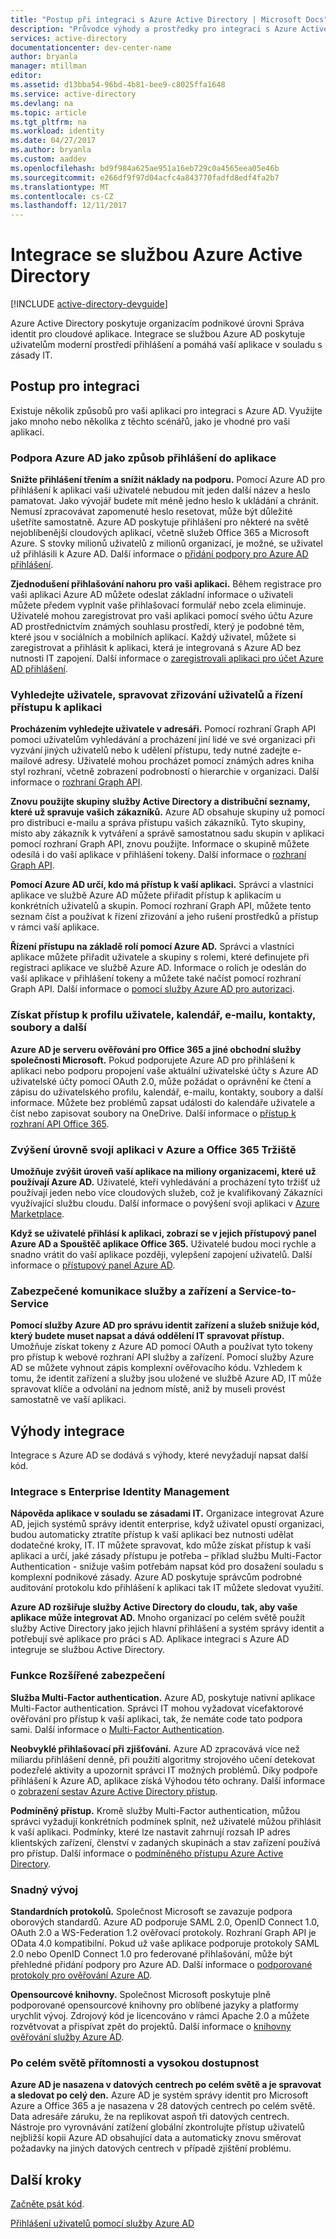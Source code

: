 ```yaml
---
title: "Postup při integraci s Azure Active Directory | Microsoft Docs"
description: "Průvodce výhody a prostředky pro integraci s Azure Active Directory."
services: active-directory
documentationcenter: dev-center-name
author: bryanla
manager: mtillman
editor: 
ms.assetid: d13bba54-96bd-4b81-bee9-c8025ffa1648
ms.service: active-directory
ms.devlang: na
ms.topic: article
ms.tgt_pltfrm: na
ms.workload: identity
ms.date: 04/27/2017
ms.author: bryanla
ms.custom: aaddev
ms.openlocfilehash: bd9f984a625ae951a16eb729c0a4565eea05e46b
ms.sourcegitcommit: e266df9f97d04acfc4a843770fadfd8edf4fa2b7
ms.translationtype: MT
ms.contentlocale: cs-CZ
ms.lasthandoff: 12/11/2017
---
```

# <a name="integrating-with-azure-active-directory"></a>Integrace se službou Azure Active Directory
[!INCLUDE [active-directory-devguide](../../../includes/active-directory-devguide.md)]

Azure Active Directory poskytuje organizacím podnikové úrovni Správa identit pro cloudové aplikace.  Integrace se službou Azure AD poskytuje uživatelům moderní prostředí přihlášení a pomáhá vaší aplikace v souladu s zásady IT.

## <a name="how-to-integrate"></a>Postup pro integraci
Existuje několik způsobů pro vaši aplikaci pro integraci s Azure AD.  Využijte jako mnoho nebo několika z těchto scénářů, jako je vhodné pro vaši aplikaci.

### <a name="support-azure-ad-as-a-way-to-sign-in-to-your-application"></a>Podpora Azure AD jako způsob přihlášení do aplikace
**Snižte přihlášení třením a snížit náklady na podporu.** Pomocí Azure AD pro přihlášení k aplikaci vaši uživatelé nebudou mít jeden další název a heslo pamatovat.  Jako vývojář budete mít méně jedno heslo k ukládání a chránit.  Nemusí zpracovávat zapomenuté heslo resetovat, může být důležité ušetříte samostatně.  Azure AD poskytuje přihlášení pro některé na světě nejoblíbenější cloudových aplikací, včetně služeb Office 365 a Microsoft Azure.  S stovky milionů uživatelů z milionů organizací, je možné, se uživatel už přihlásili k Azure AD.  Další informace o [přidání podpory pro Azure AD přihlášení](active-directory-authentication-scenarios.md).

**Zjednodušení přihlašování nahoru pro vaši aplikaci.**  Během registrace pro vaši aplikaci Azure AD můžete odeslat základní informace o uživateli můžete předem vyplnit vaše přihlašovací formulář nebo zcela eliminuje.  Uživatelé mohou zaregistrovat pro vaši aplikaci pomocí svého účtu Azure AD prostřednictvím známých souhlasu prostředí, který je podobné těm, které jsou v sociálních a mobilních aplikací.  Každý uživatel, můžete si zaregistrovat a přihlásit k aplikaci, která je integrovaná s Azure AD bez nutnosti IT zapojení.  Další informace o [zaregistrovali aplikaci pro účet Azure AD přihlášení](../../app-service/app-service-mobile-how-to-configure-active-directory-authentication.md).

### <a name="browse-for-users-manage-user-provisioning-and-control-access-to-your-application"></a>Vyhledejte uživatele, spravovat zřizování uživatelů a řízení přístupu k aplikaci
**Procházením vyhledejte uživatele v adresáři.**  Pomocí rozhraní Graph API pomoci uživatelům vyhledávání a procházení jiní lidé ve své organizaci při vyzvání jiných uživatelů nebo k udělení přístupu, tedy nutné zadejte e-mailové adresy.  Uživatelé mohou procházet pomocí známých adres kniha styl rozhraní, včetně zobrazení podrobností o hierarchie v organizaci.  Další informace o [rozhraní Graph API](active-directory-graph-api.md).

**Znovu použijte skupiny služby Active Directory a distribuční seznamy, které už spravuje vašich zákazníků.**  Azure AD obsahuje skupiny už pomocí pro distribuci e-mailu a správa přístupu vašich zákazníků.  Tyto skupiny, místo aby zákazník k vytváření a správě samostatnou sadu skupin v aplikaci pomocí rozhraní Graph API, znovu použijte.  Informace o skupině můžete odesílá i do vaší aplikace v přihlášení tokeny.  Další informace o [rozhraní Graph API](active-directory-graph-api.md).

**Pomocí Azure AD určí, kdo má přístup k vaší aplikaci.**  Správci a vlastníci aplikace ve službě Azure AD můžete přiřadit přístup k aplikacím u konkrétních uživatelů a skupin.  Pomocí rozhraní Graph API, můžete tento seznam číst a používat k řízení zřizování a jeho rušení prostředků a přístup v rámci vaší aplikace.

**Řízení přístupu na základě rolí pomocí Azure AD.**  Správci a vlastníci aplikace můžete přiřadit uživatele a skupiny s rolemi, které definujete při registraci aplikace ve službě Azure AD.  Informace o rolích je odeslán do vaší aplikace v přihlášení tokeny a můžete také načíst pomocí rozhraní Graph API.  Další informace o [pomocí služby Azure AD pro autorizaci](http://blogs.technet.com/b/ad/archive/2014/12/18/azure-active-directory-now-with-group-claims-and-application-roles.aspx).

### <a name="get-access-to-users-profile-calendar-email-contacts-files-and-more"></a>Získat přístup k profilu uživatele, kalendář, e-mailu, kontakty, soubory a další
**Azure AD je serveru ověřování pro Office 365 a jiné obchodní služby společnosti Microsoft.**  Pokud podporujete Azure AD pro přihlášení k aplikaci nebo podporu propojení vaše aktuální uživatelské účty s Azure AD uživatelské účty pomocí OAuth 2.0, může požádat o oprávnění ke čtení a zápisu do uživatelského profilu, kalendář, e-mailu, kontakty, soubory a další informace.  Můžete bez problémů zapsat události do kalendáře uživatele a číst nebo zapisovat soubory na OneDrive.  Další informace o [přístup k rozhraní API Office 365](https://msdn.microsoft.com/office/office365/howto/platform-development-overview).

### <a name="promote-your-application-in-the-azure-and-office-365-marketplaces"></a>Zvýšení úrovně svoji aplikaci v Azure a Office 365 Tržiště
**Umožňuje zvýšit úroveň vaší aplikace na miliony organizacemi, které už používají Azure AD.**  Uživatelé, kteří vyhledávání a procházení tyto tržišť už používají jeden nebo více cloudových služeb, což je kvalifikovaný Zákazníci využívající službu cloudu.  Další informace o povýšení svoji aplikaci v [Azure Marketplace](https://azure.microsoft.com/marketplace/partner-program/).

**Když se uživatelé přihlásí k aplikaci, zobrazí se v jejich přístupový panel Azure AD a Spouštěč aplikace Office 365.**  Uživatelé budou moci rychle a snadno vrátit do vaší aplikace později, vylepšení zapojení uživatelů.  Další informace o [přístupový panel Azure AD](../active-directory-saas-access-panel-introduction.md).

### <a name="secure-device-to-service-and-service-to-service-communication"></a>Zabezpečené komunikace služby a zařízení a Service-to-Service
**Pomocí služby Azure AD pro správu identit zařízení a služeb snižuje kód, který budete muset napsat a dává oddělení IT spravovat přístup.**  Umožňuje získat tokeny z Azure AD pomocí OAuth a používat tyto tokeny pro přístup k webové rozhraní API služby a zařízení.  Pomocí služby Azure AD se můžete vyhnout zápis komplexní ověřovacího kódu.  Vzhledem k tomu, že identit zařízení a služby jsou uložené ve službě Azure AD, IT může spravovat klíče a odvolání na jednom místě, aniž by museli provést samostatně ve vaší aplikaci.

## <a name="benefits-of-integration"></a>Výhody integrace
Integrace s Azure AD se dodává s výhody, které nevyžadují napsat další kód.

### <a name="integration-with-enterprise-identity-management"></a>Integrace s Enterprise Identity Management
**Nápověda aplikace v souladu se zásadami IT.**  Organizace integrovat Azure AD, jejich systémů správy identit enterprise, když uživatel opustí organizaci, budou automaticky ztratíte přístup k vaší aplikaci bez nutnosti udělat dodatečné kroky, IT.  IT můžete spravovat, kdo může získat přístup k vaší aplikaci a určí, jaké zásady přístupu je potřeba – příklad službu Multi-Factor Authentication - snižuje vašim potřebám napsat kód pro dosažení souladu s komplexní podnikové zásady.  Azure AD poskytuje správcům podrobné auditování protokolu kdo přihlášení k aplikaci tak IT můžete sledovat využití.

**Azure AD rozšiřuje služby Active Directory do cloudu, tak, aby vaše aplikace může integrovat AD.**  Mnoho organizací po celém světě použít služby Active Directory jako jejich hlavní přihlášení a systém správy identit a potřebují své aplikace pro práci s AD.  Aplikace integraci s Azure AD integruje se službou Active Directory.

### <a name="advanced-security-features"></a>Funkce Rozšířené zabezpečení
**Služba Multi-Factor authentication.**  Azure AD, poskytuje nativní aplikace Multi-Factor authentication.  Správci IT mohou vyžadovat vícefaktorové ověřování pro přístup k vaší aplikaci, tak, že nemáte code tato podpora sami.  Další informace o [Multi-Factor Authentication](https://azure.microsoft.com/documentation/services/multi-factor-authentication/).

**Neobvyklé přihlašovací při zjišťování.**  Azure AD zpracovává více než miliardu přihlášení denně, při použití algoritmy strojového učení detekovat podezřelé aktivity a upozornit správci IT možných problémů.  Díky podpoře přihlášení k Azure AD, aplikace získá Výhodou této ochrany. Další informace o [zobrazení sestav Azure Active Directory přístup](../active-directory-view-access-usage-reports.md).

**Podmíněný přístup.**  Kromě služby Multi-Factor authentication, můžou správci vyžadují konkrétních podmínek splnit, než uživatelé můžou přihlásit k vaší aplikaci.  Podmínky, které lze nastavit zahrnují rozsah IP adres klientských zařízení, členství v zadaných skupinách a stav zařízení používá pro přístup.  Další informace o [podmíněného přístupu Azure Active Directory](../active-directory-conditional-access-azure-portal.md).

### <a name="easy-development"></a>Snadný vývoj
**Standardních protokolů.**  Společnost Microsoft se zavazuje podpora oborových standardů.  Azure AD podporuje SAML 2.0, OpenID Connect 1.0, OAuth 2.0 a WS-Federation 1.2 ověřovací protokoly.  Rozhraní Graph API je OData 4.0 kompatibilní.  Pokud už vaše aplikace podporuje protokoly SAML 2.0 nebo OpenID Connect 1.0 pro federované přihlašování, může být přehledné přidání podpory pro Azure AD.  Další informace o [podporované protokoly pro ověřování Azure AD](active-directory-authentication-protocols.md).

**Opensourcové knihovny.**  Společnost Microsoft poskytuje plně podporované opensourcové knihovny pro oblíbené jazyky a platformy urychlit vývoj.  Zdrojový kód je licencováno v rámci Apache 2.0 a můžete rozvětvovat a přispívat zpět do projektů.  Další informace o [knihovny ověřování služby Azure AD](active-directory-authentication-libraries.md).

### <a name="worldwide-presence-and-high-availability"></a>Po celém světě přítomnosti a vysokou dostupnost
**Azure AD je nasazena v datových centrech po celém světě a je spravovat a sledovat po celý den.**  Azure AD je systém správy identit pro Microsoft Azure a Office 365 a je nasazena v 28 datových centrech po celém světě.  Data adresáře záruku, že na replikovat aspoň tři datových centrech.  Nástroje pro vyrovnávání zatížení globální zkontrolujte přístup uživatelů nejbližší kopii Azure AD obsahující data a automaticky znovu směrovat požadavky na jiných datových centrech v případě zjištění problému.

## <a name="next-steps"></a>Další kroky
[Začněte psát kód](active-directory-developers-guide.md#get-started).

[Přihlášení uživatelů pomocí služby Azure AD](active-directory-authentication-scenarios.md)

